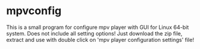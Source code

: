 # mpvconfig

This is a small program for configure mpv player with GUI for Linux 64-bit system.
Does not include all setting options!
Just download the zip file, extract and use with double click on 'mpv player configuration settings' file!
